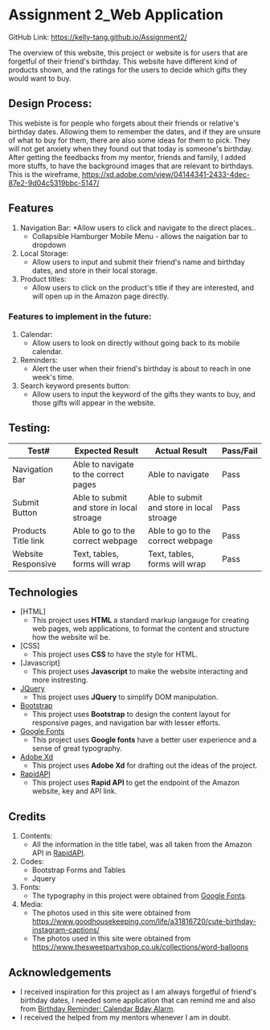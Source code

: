# Assignment 2_Web Application
GitHub Link: https://kelly-tang.github.io/Assignment2/

The overview of this website, this project or website is for users that are forgetful of their friend's birthday. This website have different kind of products shown, and the ratings for the users to decide which gifts they would want to buy.

## Design Process: 
This webiste is for people who forgets about their friends or relative's birthday dates. Allowing them to remember the dates, and if they are unsure of what to buy for them, there are also some ideas for them to pick. They will not get anxiety when they found out that today is someone's birthday. After getting the feedbacks from my mentor, friends and family, I added more stuffs, to have the background images that are relevant to birthdays. This is the wireframe, https://xd.adobe.com/view/04144341-2433-4dec-87e2-9d04c5319bbc-5147/ 

## Features
1. Navigation Bar:
    *Allow users to click and navigate to the direct places.\.
    * Collapsible Hamburger Mobile Menu - allows the naigation bar to dropdown
2. Local Storage:
    * Allow users to input and submit their friend's name and birthday dates, and store in their local storage.
3. Product titles:
    * Allow users to click on the product's title if they are interested, and will open up in the Amazon page directly.
### Features to implement in the future:
1. Calendar:
    * Allow users to look on directly without going back to its mobile calendar.
2. Reminders:
    * Alert the user when their friend's birthday is about to reach in one week's time.
3. Search keyword presents button:
    * Allow users to input the keyword of the gifts they wants to buy, and those gifts will appear in the website.

## Testing:
Test# | Expected Result | Actual Result | Pass/Fail
------------ | ------------- | ------------ | ------------- 
Navigation Bar | Able to navigate to the correct pages | Able to navigate | Pass
Submit Button | Able to submit and store in local stroage | Able to submit and store in local stroage | Pass
Products Title link | Able to go to the correct webpage | Able to go to the correct webpage | Pass
Website Responsive | Text, tables, forms will wrap | Text, tables, forms will wrap | Pass

## Technologies
- [HTML]
    - This project uses **HTML** a standard markup langauge for creating web pages, web applications, to format the content and structure how the website wil be.
- [CSS]
    - This project uses **CSS** to have the style for HTML.
- [Javascript]
    - This project uses **Javascript** to make the website interacting and more instresting.
- [JQuery](https://jquery.com)
    - This project uses **JQuery** to simplify DOM manipulation.
- [Bootstrap](https://getbootstrap.com/docs/4.0/getting-started/introduction/)
    - This project uses **Bootstrap** to design the content layout for responsive pages, and navigation bar with lesser efforts.
- [Google Fonts](https://fonts.google.com/)
    - This project uses **Google fonts** have a better user experience and a sense of great typography.
- [Adobe Xd](https://www.adobe.com/sea/products/xd.html)
    - This project uses **Adobe Xd** for drafting out the ideas of the project.
- [RapidAPI](https://rapidapi.com/marketplace)
    - This project uses **Rapid API** to get the endpoint of the Amazon website, key and API link.

## Credits
1. Contents:
    * All the information in the title tabel, was all taken from the Amazon API in [RapidAPI](https://rapidapi.com/marketplace).
2. Codes:
    * Bootstrap Forms and Tables
    * Jquery
3. Fonts:
    * The typography in this project were obtained from [Google Fonts](https://fonts.google.com/).
4. Media:
    * The photos used in this site were obtained from https://www.goodhousekeeping.com/life/a31816720/cute-birthday-instagram-captions/
    * The photos used in this site were obtained from https://www.thesweetpartyshop.co.uk/collections/word-balloons
    
## Acknowledgements
- I received inspiration for this project as I am always forgetful of friend's birthday dates, I needed some application that can remind me and also from [Birthday Reminder: Calendar Bday Alarm](https://play.google.com/store/apps/details?id=com.apputilose.teo.birthdayremember&hl=en&gl=US).
- I received the helped from my mentors whenever I am in doubt.
